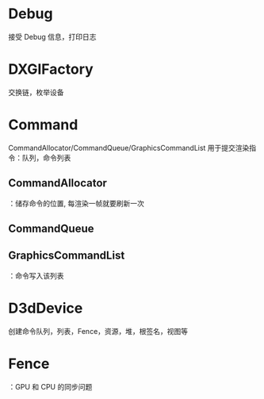 # Debug
接受 Debug 信息，打印日志

# DXGIFactory
交换链，枚举设备

# Command
CommandAllocator/CommandQueue/GraphicsCommandList
用于提交渲染指令：队列，命令列表
## CommandAllocator
：储存命令的位置, 每渲染一帧就要刷新一次

## CommandQueue


## GraphicsCommandList
：命令写入该列表


# D3dDevice
创建命令队列，列表，Fence，资源，堆，根签名，视图等

# Fence
：GPU 和 CPU 的同步问题

